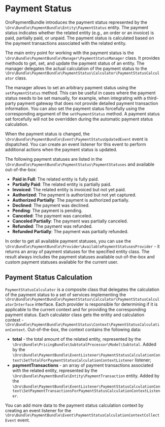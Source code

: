 <a id="bundle-docs-commerce-payment-status"></a>

# Payment Status

OroPaymentBundle introduces the payment status represented by the `\Oro\Bundle\PaymentBundle\Entity\PaymentStatus` entity. The payment status indicates whether the related entity (e.g., an order or an invoice) is paid, partially paid, or unpaid. The payment status is calculated based on the payment transactions associated with the related entity.

The main entry point for working with the payment status is the `\Oro\Bundle\PaymentBundle\Manager\PaymentStatusManager` class. It provides methods to get, set, and update the payment status of an entity. The manager delegates the actual calculation of the payment status to the `\Oro\Bundle\PaymentBundle\PaymentStatus\Calculator\PaymentStatusCalculator` class.

The manager allows to set an arbitrary payment status using the `setPaymentStatus` method. This can be useful in cases where the payment status needs to be set manually, for example, when integrating with a third-party payment gateway that does not provide detailed payment transaction information. You can also set the payment status forcefully using the corresponding argument of the `setPaymentStatus` method. A payment status set forcefully will not be overridden during the automatic payment status calculation.

When the payment status is changed, the `\Oro\Bundle\PaymentBundle\Event\PaymentStatusUpdatedEvent` event is dispatched. You can create an event listener for this event to perform additional actions when the payment status is updated.

The following payment statuses are listed in the `\Oro\Bundle\PaymentBundle\PaymentStatus\PaymentStatuses` and available out-of-the-box:

- **Paid in Full**: The related entity is fully paid.
- **Partially Paid**: The related entity is partially paid.
- **Invoiced**: The related entity is invoiced but not yet paid.
- **Authorized**: The payment is authorized but not yet captured.
- **Authorized Partially**: The payment is authorized partially.
- **Declined**: The payment was declined.
- **Pending**: The payment is pending.
- **Canceled**: The payment was canceled.
- **Canceled Partially**: The payment was partially canceled.
- **Refunded**: The payment was refunded.
- **Refunded Partially**: The payment was partially refunded.

In order to get all available payment statuses, you can use the `\Oro\Bundle\PaymentBundle\Provider\AvailablePaymentStatusesProvider` - it returns an array of payment statuses for the specified entity class. The result always includes the payment statuses available out-of-the-box and custom payment statuses available for the current user.

## Payment Status Calculation

`PaymentStatusCalculator` is a composite class that delegates the calculation of the payment status to a set of services implementing the `\Oro\Bundle\PaymentBundle\PaymentStatus\Calculator\PaymentStatusCalculatorInterface` interface. Each provider is responsible for determining if it is applicable to the current context and for providing the corresponding payment status. Each calculator class gets the entity and calculation context  - `\Oro\Bundle\PaymentBundle\PaymentStatus\Context\PaymentStatusCalculationContext`. Out-of-the-box, the context contains the following data:

- **total** - the total amount of the related entity, represented by the `\Oro\Bundle\PricingBundle\SubtotalProcessor\Model\Subtotal`. Added by the `\Oro\Bundle\PaymentBundle\EventListener\PaymentStatusCalculationContext\SetTotalForPaymentStatusCalculationContextListener` listener;
- **paymentTransactions** - an array of payment transactions associated with the related entity, represented by the `\Oro\Bundle\PaymentBundle\Entity\PaymentTransaction` entity. Added by the `\Oro\Bundle\PaymentBundle\EventListener\PaymentStatusCalculationContext\SetPaymentTransactionsForPaymentStatusCalculationContextListener`.

You can add more data to the payment status calculation context by creating an event listener for the `\Oro\Bundle\PaymentBundle\Event\PaymentStatusCalculationContextCollectEvent` event.

<!-- Frontend -->
